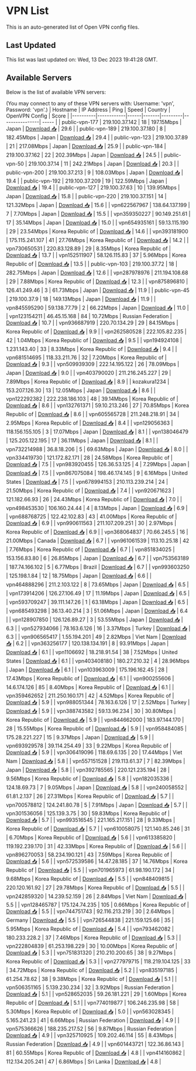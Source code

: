 # VPN List

This is an auto-generated list of Open VPN config files.

## Last Updated

This list was last updated on: Wed, 13 Dec 2023 19:41:28 GMT.

## Available Servers

Below is the list of available VPN servers:

(You may connect to any of these VPN servers with: Username: 'vpn', Password: 'vpn'.)
| Hostname | IP Address | Ping | Speed | Country | OpenVPN Config | Score |
|----------|------------|------|-------|---------|----------------| ----- |
| public-vpn-177 | 219.100.37.142 | 18 | 197.15Mbps | Japan | [Download 📥](./configs/server_0_JP.ovpn) | 29.6 |
| public-vpn-189 | 219.100.37.180 | 8 | 182.45Mbps | Japan | [Download 📥](./configs/server_1_JP.ovpn) | 29.4 |
| public-vpn-123 | 219.100.37.89 | 21 | 217.08Mbps | Japan | [Download 📥](./configs/server_2_JP.ovpn) | 25.9 |
| public-vpn-184 | 219.100.37.162 | 22 | 202.39Mbps | Japan | [Download 📥](./configs/server_3_JP.ovpn) | 24.5 |
| public-vpn-50 | 219.100.37.14 | 11 | 242.21Mbps | Japan | [Download 📥](./configs/server_4_JP.ovpn) | 20.3 |
| public-vpn-200 | 219.100.37.213 | 9 | 108.03Mbps | Japan | [Download 📥](./configs/server_5_JP.ovpn) | 19.4 |
| public-vpn-192 | 219.100.37.209 | 19 | 122.59Mbps | Japan | [Download 📥](./configs/server_6_JP.ovpn) | 19.4 |
| public-vpn-127 | 219.100.37.63 | 10 | 139.95Mbps | Japan | [Download 📥](./configs/server_7_JP.ovpn) | 15.8 |
| public-vpn-220 | 219.100.37.151 | 14 | 121.32Mbps | Japan | [Download 📥](./configs/server_8_JP.ovpn) | 15.6 |
| vpn622567967 | 138.64.137.199 | 7 | 7.70Mbps | Japan | [Download 📥](./configs/server_9_JP.ovpn) | 15.5 |
| vpn359350227 | 90.149.251.61 | 17 | 35.14Mbps | Japan | [Download 📥](./configs/server_10_JP.ovpn) | 15.0 |
| vpn654935161 | 59.13.115.190 | 29 | 23.54Mbps | Korea Republic of | [Download 📥](./configs/server_11_KR.ovpn) | 14.6 |
| vpn393181900 | 175.115.241.107 | 41 | 27.76Mbps | Korea Republic of | [Download 📥](./configs/server_12_KR.ovpn) | 14.2 |
| vpn730650531 | 220.83.128.89 | 29 | 8.35Mbps | Korea Republic of | [Download 📥](./configs/server_13_KR.ovpn) | 13.7 |
| vpn152511907 | 58.126.115.83 | 37 | 5.96Mbps | Korea Republic of | [Download 📥](./configs/server_14_KR.ovpn) | 13.5 |
| public-vpn-103 | 219.100.37.72 | 18 | 282.75Mbps | Japan | [Download 📥](./configs/server_15_JP.ovpn) | 12.6 |
| vpn287978976 | 211.194.108.68 | 29 | 7.88Mbps | Korea Republic of | [Download 📥](./configs/server_16_KR.ovpn) | 12.3 |
| vpn875896810 | 126.41.249.46 | 3 | 61.73Mbps | Japan | [Download 📥](./configs/server_17_JP.ovpn) | 11.9 |
| public-vpn-45 | 219.100.37.9 | 18 | 149.13Mbps | Japan | [Download 📥](./configs/server_18_JP.ovpn) | 11.9 |
| vpn845595290 | 59.138.77.79 | 2 | 66.22Mbps | Japan | [Download 📥](./configs/server_19_JP.ovpn) | 11.0 |
| vpn123154211 | 46.45.15.168 | 84 | 10.72Mbps | Russian Federation | [Download 📥](./configs/server_20_RU.ovpn) | 10.7 |
| vpn936687919 | 220.70.134.29 | 29 | 84.15Mbps | Korea Republic of | [Download 📥](./configs/server_21_KR.ovpn) | 9.9 |
| vpn262580528 | 222.105.82.235 | 42 | 1.04Mbps | Korea Republic of | [Download 📥](./configs/server_22_KR.ovpn) | 9.5 |
| vpn194924108 | 1.231.143.40 | 33 | 8.33Mbps | Korea Republic of | [Download 📥](./configs/server_23_KR.ovpn) | 9.4 |
| vpn681514695 | 118.33.211.76 | 32 | 7.20Mbps | Korea Republic of | [Download 📥](./configs/server_24_KR.ovpn) | 9.3 |
| vpn509939309 | 222.14.195.122 | 26 | 78.09Mbps | Japan | [Download 📥](./configs/server_25_JP.ovpn) | 9.0 |
| vpn403790020 | 211.216.245.227 | 29 | 7.89Mbps | Korea Republic of | [Download 📥](./configs/server_26_KR.ovpn) | 8.9 |
| kozakura1234 | 153.207.126.30 | 13 | 12.05Mbps | Japan | [Download 📥](./configs/server_27_JP.ovpn) | 8.6 |
| vpn122292382 | 222.238.186.103 | 48 | 39.14Mbps | Korea Republic of | [Download 📥](./configs/server_28_KR.ovpn) | 8.6 |
| vpn132761371 | 59.10.213.246 | 27 | 70.85Mbps | Korea Republic of | [Download 📥](./configs/server_29_KR.ovpn) | 8.6 |
| vpn605565728 | 211.248.218.91 | 34 | 2.95Mbps | Korea Republic of | [Download 📥](./configs/server_30_KR.ovpn) | 8.4 |
| vpn129056363 | 118.156.155.105 | 3 | 17.07Mbps | Japan | [Download 📥](./configs/server_31_JP.ovpn) | 8.1 |
| vpn138046479 | 125.205.122.195 | 17 | 36.11Mbps | Japan | [Download 📥](./configs/server_32_JP.ovpn) | 8.1 |
| vpn732214988 | 36.8.18.206 | 5 | 69.63Mbps | Japan | [Download 📥](./configs/server_33_JP.ovpn) | 8.0 |
| vpn334419730 | 121.172.82.171 | 28 | 24.58Mbps | Korea Republic of | [Download 📥](./configs/server_34_KR.ovpn) | 7.5 |
| vpn983920455 | 126.36.53.125 | 4 | 7.29Mbps | Japan | [Download 📥](./configs/server_35_JP.ovpn) | 7.5 |
| vpn867075084 | 198.46.174.145 | 9 | 6.16Mbps | United States | [Download 📥](./configs/server_36_US.ovpn) | 7.5 |
| vpn678994153 | 210.113.239.214 | 24 | 21.50Mbps | Korea Republic of | [Download 📥](./configs/server_37_KR.ovpn) | 7.4 |
| vpn920671623 | 121.182.66.93 | 26 | 24.43Mbps | Korea Republic of | [Download 📥](./configs/server_38_KR.ovpn) | 7.0 |
| vpn498453530 | 106.160.24.44 | 4 | 8.13Mbps | Japan | [Download 📥](./configs/server_39_JP.ovpn) | 6.9 |
| vpn688768725 | 122.42.102.83 | 43 | 41.00Mbps | Korea Republic of | [Download 📥](./configs/server_40_KR.ovpn) | 6.9 |
| vpn990611563 | 211.107.209.251 | 30 | 2.97Mbps | Korea Republic of | [Download 📥](./configs/server_41_KR.ovpn) | 6.9 |
| vpn368064837 | 70.66.245.5 | 16 | 21.00Mbps | Canada | [Download 📥](./configs/server_42_CA.ovpn) | 6.7 |
| vpn961061539 | 113.10.25.18 | 42 | 7.76Mbps | Korea Republic of | [Download 📥](./configs/server_43_KR.ovpn) | 6.7 |
| vpn851834025 | 153.156.83.80 | 6 | 26.85Mbps | Japan | [Download 📥](./configs/server_44_JP.ovpn) | 6.7 |
| vpn753563189 | 187.74.166.102 | 5 | 6.77Mbps | Brazil | [Download 📥](./configs/server_45_BR.ovpn) | 6.7 |
| vpn993603250 | 125.198.1.84 | 12 | 18.75Mbps | Japan | [Download 📥](./configs/server_46_JP.ovpn) | 6.6 |
| vpn464888296 | 211.2.103.122 | 8 | 73.65Mbps | Japan | [Download 📥](./configs/server_47_JP.ovpn) | 6.5 |
| vpn173914206 | 126.27.106.49 | 17 | 11.19Mbps | Japan | [Download 📥](./configs/server_48_JP.ovpn) | 6.5 |
| vpn593709247 | 39.111.147.26 | 1 | 63.18Mbps | Japan | [Download 📥](./configs/server_49_JP.ovpn) | 6.5 |
| vpn685493298 | 36.13.40.214 | 3 | 51.06Mbps | Japan | [Download 📥](./configs/server_50_JP.ovpn) | 6.4 |
| vpn128907850 | 126.126.89.27 | 3 | 53.55Mbps | Japan | [Download 📥](./configs/server_51_JP.ovpn) | 6.3 |
| vpn527934066 | 78.163.6.126 | 16 | 3.37Mbps | Turkey | [Download 📥](./configs/server_52_TR.ovpn) | 6.3 |
| vpn906565417 | 1.55.194.201 | 49 | 2.82Mbps | Viet Nam | [Download 📥](./configs/server_53_VN.ovpn) | 6.2 |
| vpn363256177 | 120.138.134.191 | 8 | 93.91Mbps | Japan | [Download 📥](./configs/server_54_JP.ovpn) | 6.1 |
| vpn1106692 | 18.218.91.54 | 38 | 7.52Mbps | United States | [Download 📥](./configs/server_55_US.ovpn) | 6.1 |
| vpn403408180 | 180.27.210.32 | 4 | 28.96Mbps | Japan | [Download 📥](./configs/server_56_JP.ovpn) | 6.1 |
| vpn103963009 | 175.196.162.45 | 28 | 17.43Mbps | Korea Republic of | [Download 📥](./configs/server_57_KR.ovpn) | 6.1 |
| vpn900255606 | 14.6.174.126 | 85 | 8.40Mbps | Korea Republic of | [Download 📥](./configs/server_58_KR.ovpn) | 6.1 |
| vpn359462652 | 211.250.160.171 | 42 | 4.52Mbps | Korea Republic of | [Download 📥](./configs/server_59_KR.ovpn) | 5.9 |
| vpn988051344 | 78.163.6.126 | 17 | 2.52Mbps | Turkey | [Download 📥](./configs/server_60_TR.ovpn) | 5.9 |
| vpn388743582 | 59.13.96.234 | 30 | 30.80Mbps | Korea Republic of | [Download 📥](./configs/server_61_KR.ovpn) | 5.9 |
| vpn844662000 | 183.97.144.170 | 28 | 15.55Mbps | Korea Republic of | [Download 📥](./configs/server_62_KR.ovpn) | 5.9 |
| vpn958484085 | 175.28.221.227 | 15 | 9.37Mbps | Japan | [Download 📥](./configs/server_63_JP.ovpn) | 5.9 |
| vpn693929578 | 39.114.254.49 | 33 | 9.22Mbps | Korea Republic of | [Download 📥](./configs/server_64_KR.ovpn) | 5.9 |
| vpn306419096 | 118.69.6.135 | 20 | 17.44Mbps | Viet Nam | [Download 📥](./configs/server_65_VN.ovpn) | 5.8 |
| vpn557151528 | 219.113.61.37 | 7 | 82.39Mbps | Japan | [Download 📥](./configs/server_66_JP.ovpn) | 5.8 |
| vpn392785565 | 220.121.235.194 | 28 | 9.56Mbps | Korea Republic of | [Download 📥](./configs/server_67_KR.ovpn) | 5.8 |
| vpn182035336 | 124.18.69.73 | 7 | 9.05Mbps | Japan | [Download 📥](./configs/server_68_JP.ovpn) | 5.8 |
| vpn240058552 | 61.81.2.137 | 26 | 27.31Mbps | Korea Republic of | [Download 📥](./configs/server_69_KR.ovpn) | 5.7 |
| vpn700578812 | 124.241.80.78 | 5 | 7.91Mbps | Japan | [Download 📥](./configs/server_70_JP.ovpn) | 5.7 |
| vpn301536056 | 125.139.3.75 | 30 | 59.83Mbps | Korea Republic of | [Download 📥](./configs/server_71_KR.ovpn) | 5.7 |
| vpn993516545 | 221.165.217.151 | 28 | 9.33Mbps | Korea Republic of | [Download 📥](./configs/server_72_KR.ovpn) | 5.7 |
| vpn610058075 | 121.140.85.246 | 31 | 6.70Mbps | Korea Republic of | [Download 📥](./configs/server_73_KR.ovpn) | 5.6 |
| vpn613385820 | 119.192.239.170 | 31 | 42.33Mbps | Korea Republic of | [Download 📥](./configs/server_74_KR.ovpn) | 5.6 |
| vpn896270053 | 58.234.190.121 | 43 | 7.59Mbps | Korea Republic of | [Download 📥](./configs/server_75_KR.ovpn) | 5.6 |
| vpn572539586 | 14.47.28.185 | 37 | 14.76Mbps | Korea Republic of | [Download 📥](./configs/server_76_KR.ovpn) | 5.5 |
| vpn701965973 | 61.98.190.172 | 34 | 9.68Mbps | Korea Republic of | [Download 📥](./configs/server_77_KR.ovpn) | 5.5 |
| vpn848409815 | 220.120.161.92 | 27 | 29.78Mbps | Korea Republic of | [Download 📥](./configs/server_78_KR.ovpn) | 5.5 |
| vpn242859320 | 14.239.52.159 | 26 | 2.84Mbps | Viet Nam | [Download 📥](./configs/server_79_VN.ovpn) | 5.5 |
| vpn128465787 | 175.124.74.235 | 105 | 0.66Mbps | Korea Republic of | [Download 📥](./configs/server_80_KR.ovpn) | 5.5 |
| vpn744751743 | 92.116.213.219 | 30 | 2.64Mbps | Germany | [Download 📥](./configs/server_81_DE.ovpn) | 5.5 |
| vpn726544838 | 221.159.125.66 | 35 | 5.95Mbps | Korea Republic of | [Download 📥](./configs/server_82_KR.ovpn) | 5.4 |
| vpn793462082 | 180.233.228.2 | 37 | 7.46Mbps | Korea Republic of | [Download 📥](./configs/server_83_KR.ovpn) | 5.3 |
| vpn222804839 | 61.253.198.229 | 30 | 10.00Mbps | Korea Republic of | [Download 📥](./configs/server_84_KR.ovpn) | 5.3 |
| vpn751831320 | 210.210.200.65 | 38 | 9.27Mbps | Korea Republic of | [Download 📥](./configs/server_85_KR.ovpn) | 5.3 |
| vpn277979715 | 118.219.104.125 | 33 | 34.72Mbps | Korea Republic of | [Download 📥](./configs/server_86_KR.ovpn) | 5.2 |
| vpn835197185 | 61.254.78.62 | 38 | 9.38Mbps | Korea Republic of | [Download 📥](./configs/server_87_KR.ovpn) | 5.1 |
| vpn506351165 | 5.139.230.234 | 32 | 3.92Mbps | Russian Federation | [Download 📥](./configs/server_88_RU.ovpn) | 5.1 |
| vpn528652035 | 59.26.181.221 | 29 | 1.60Mbps | Korea Republic of | [Download 📥](./configs/server_89_KR.ovpn) | 5.1 |
| vpn774019877 | 106.246.235.98 | 58 | 5.30Mbps | Korea Republic of | [Download 📥](./configs/server_90_KR.ovpn) | 5.0 |
| vpn563028345 | 5.165.241.23 | 41 | 6.66Mbps | Russian Federation | [Download 📥](./configs/server_91_RU.ovpn) | 4.9 |
| vpn575366626 | 188.235.217.52 | 56 | 9.87Mbps | Russian Federation | [Download 📥](./configs/server_92_RU.ovpn) | 4.9 |
| vpn325710925 | 109.202.46.114 | 55 | 8.43Mbps | Russian Federation | [Download 📥](./configs/server_93_RU.ovpn) | 4.9 |
| vpn601443721 | 122.36.86.143 | 81 | 60.55Mbps | Korea Republic of | [Download 📥](./configs/server_94_KR.ovpn) | 4.8 |
| vpn414160862 | 112.134.205.241 | 47 | 6.86Mbps | Sri Lanka | [Download 📥](./configs/server_95_LK.ovpn) | 4.8 |
